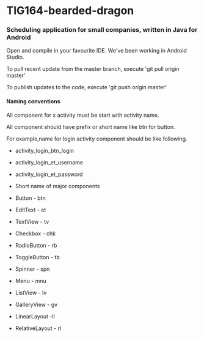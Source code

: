 # TIG164-bearded-dragon #

### Scheduling application for small companies, written in Java for Android ###

Open and compile in your favourite IDE. We've been working in Android Studio.

To pull recent update from the master branch, execute 'git pull origin master'

To publish updates to the code, execute 'git push origin master'


#### Naming conventions ####
All component for x activity must be start with activity name.

All component should have prefix or short name like btn for button.

For example,name for login activity component should be like following.

* activity_login_btn_login
* activity_login_et_username
* activity_login_et_password
* Short name of major components

* Button - btn
* EditText - et
* TextView - tv
* Checkbox - chk
* RadioButton - rb
* ToggleButton - tb
* Spinner - spn
* Menu - mnu
* ListView - lv
* GalleryView - gv
* LinearLayout -ll
* RelativeLayout - rl
